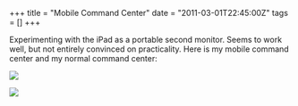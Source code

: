 +++
title = "Mobile Command Center"
date = "2011-03-01T22:45:00Z"
tags = []
+++

Experimenting with the iPad as a portable second monitor. Seems to work well,
but not entirely convinced on practicality. Here is my mobile command center
and my normal command center:

![](/post/mobile-command-center/p57.jpg)

![](/post/mobile-command-center/p55.jpg)

